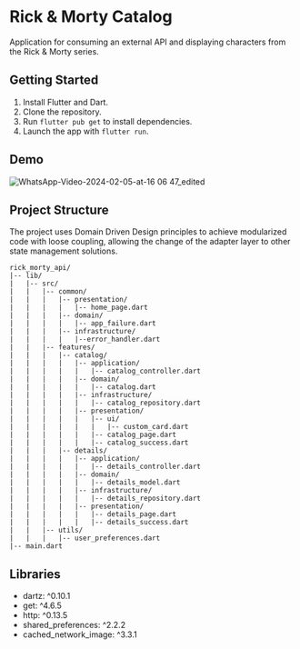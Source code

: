 # Rick & Morty Catalog
Application for consuming an external API and displaying characters from the Rick & Morty series.

## Getting Started
1. Install Flutter and Dart.
2. Clone the repository.
3. Run `flutter pub get` to install dependencies.
4. Launch the app with `flutter run`.

## Demo

![WhatsApp-Video-2024-02-05-at-16 06 47_edited](https://github.com/FabioCFonseca/rick_morty_api/assets/108895922/a486b836-ea48-4ebb-aab4-961ee8b534ff)

## Project Structure

The project uses Domain Driven Design principles to achieve modularized code with loose coupling, allowing the change of the adapter layer to other state management solutions.

```
rick_morty_api/
|-- lib/
|   |-- src/
|   |   |-- common/
|   |   |   |-- presentation/
|   |   |   |   |-- home_page.dart
|   |   |   |-- domain/
|   |   |   |   |-- app_failure.dart
|   |   |   |-- infrastructure/
|   |   |   |   |--error_handler.dart
|   |   |-- features/
|   |   |   |-- catalog/
|   |   |   |   |-- application/
|   |   |   |   |   |-- catalog_controller.dart
|   |   |   |   |-- domain/
|   |   |   |   |   |-- catalog.dart
|   |   |   |   |-- infrastructure/
|   |   |   |   |   |-- catalog_repository.dart
|   |   |   |   |-- presentation/
|   |   |   |   |   |-- ui/
|   |   |   |   |   |   |-- custom_card.dart
|   |   |   |   |   |-- catalog_page.dart
|   |   |   |   |   |-- catalog_success.dart
|   |   |   |-- details/
|   |   |   |   |-- application/
|   |   |   |   |   |-- details_controller.dart
|   |   |   |   |-- domain/
|   |   |   |   |   |-- details_model.dart
|   |   |   |   |-- infrastructure/
|   |   |   |   |   |-- details_repository.dart
|   |   |   |   |-- presentation/
|   |   |   |   |   |-- details_page.dart
|   |   |   |   |   |-- details_success.dart
|   |   |-- utils/
|   |   |   |-- user_preferences.dart
|-- main.dart
```

## Libraries

- dartz: ^0.10.1
- get: ^4.6.5
- http: ^0.13.5
- shared_preferences: ^2.2.2
- cached_network_image: ^3.3.1
